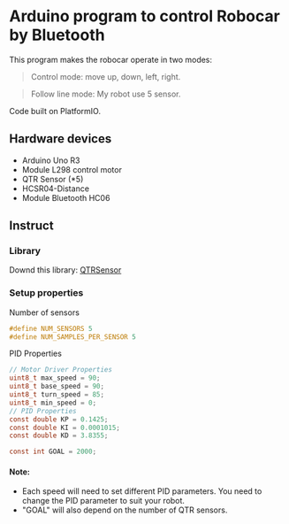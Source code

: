 # Arduino program to control Robocar by Bluetooth

This program makes the robocar operate in two modes:
> Control mode: move up, down, left, right.

> Follow line mode: My robot use 5 sensor.

Code built on PlatformIO.

## Hardware devices
- Arduino Uno R3
- Module L298 control motor
- QTR Sensor (*5)
- HCSR04-Distance
- Module Bluetooth HC06

## Instruct
### Library
Downd this library: 
[QTRSensor](https://github.com/pololu/qtr-sensors-arduino.git)

### Setup properties

Number of sensors

```c
#define NUM_SENSORS 5 
#define NUM_SAMPLES_PER_SENSOR 5
```

PID Properties

```c
// Motor Driver Properties
uint8_t max_speed = 90;
uint8_t base_speed = 90;
uint8_t turn_speed = 85;
uint8_t min_speed = 0;
// PID Properties
const double KP = 0.1425;
const double KI = 0.0001015;
const double KD = 3.8355;

const int GOAL = 2000;
```

#### Note: 
- Each speed will need to set different PID parameters. You need to change the PID parameter to suit your robot.
- "GOAL" will also depend on the number of QTR sensors.
